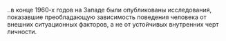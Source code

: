 ..в конце 1960-х годов на Западе были опубликованы исследования, показавшие преобладающую зависимость поведения человека от внешних ситуационных факторов, а не от устойчивых внутренних черт личности.